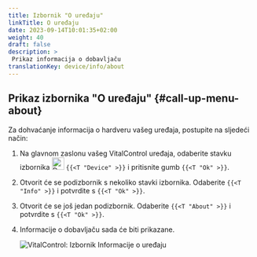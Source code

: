 ```yaml
---
title: Izbornik "O uređaju"
linkTitle: O uređaju
date: 2023-09-14T10:01:35+02:00
weight: 40
draft: false
description: >
 Prikaz informacija o dobavljaču
translationKey: device/info/about
---
```

## Prikaz izbornika "O uređaju" {#call-up-menu-about}

Za dohvaćanje informacija o hardveru vašeg uređaja, postupite na sljedeći način:

1. Na glavnom zaslonu vašeg VitalControl uređaja, odaberite stavku izbornika <img src="/icons/device.svg" width="25" align="bottom" alt="Device" /> `{{<T "Device" >}}` i pritisnite gumb `{{<T "Ok" >}}`.

2. Otvorit će se podizbornik s nekoliko stavki izbornika. Odaberite `{{<T "Info" >}}` i potvrdite s `{{<T "Ok" >}}`.

3. Otvorit će se još jedan podizbornik. Odaberite `{{<T "About" >}}` i potvrdite s `{{<T "Ok" >}}`.

4. Informacije o dobavljaču sada će biti prikazane.

   ![VitalControl: Izbornik Informacije o uređaju](../images/about.png "Prikaz informacija o dobavljaču")
